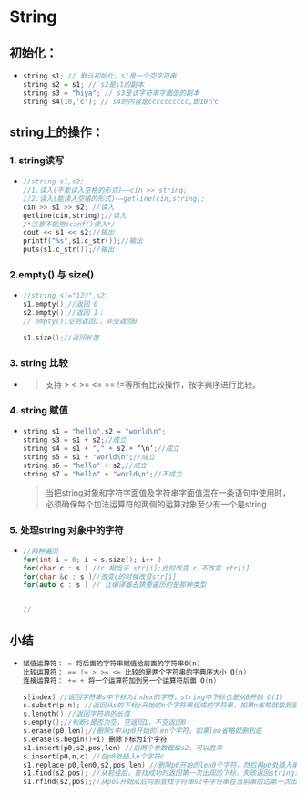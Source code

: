 # String

## 初始化：

- ```c++
  string s1; // 默认初始化，s1是一个空字符串
  string s2 = s1; // s2是s1的副本
  string s3 = "hiya"; // s3是该字符串字面值的副本
  string s4(10,'c'); // s4的内容是cccccccccc,即10个c
  ```

## string上的操作：

### 1. string读写

- ```c++
  //string s1,s2;
  //1.读入(不能读入空格的形式)——cin >> string;
  //2.读入(能读入空格的形式)——getline(cin,string);
  cin >> s1 >> s2; //读入
  getline(cin,string);//读入
  /*注意不能用scanf()读入*/
  cout << s1 << s2;//输出
  printf("%s",s1.c_str());//输出
  puts(s1.c_str());//输出
  
  ```

### 2.empty() 与 size()

- ```c++
  //string s1="123",s2;
  s1.empty();//返回 0
  s2.empty();//返回 1；
  // empty();空则返回1，非空返回0
  
  s1.size();//返回长度
  ```

### 3. string 比较

- > 支持 > < >= <= == !=等所有比较操作，按字典序进行比较。

### 4. string 赋值

- ```c++
  string s1 = "hello",s2 = "world\n";
  string s3 = s1 + s2;//成立
  string s4 = s1 + "," + s2 + ‘\n’;//成立
  string s5 = s1 + "world\n";//成立
  string s6 = "hello" + s2;//成立
  string s7 = "hello" + "world\n";//不成立
  
  ```

  > 当把string对象和字符字面值及字符串字面值混在一条语句中使用时，必须确保每个加法运算符的两侧的运算对象至少有一个是string

### 5. 处理string 对象中的字符

- ```c++
  //两种遍历
  for(int i = 0; i < s.size(); i++ )
  for(char c : s ) //c 相当于 str[i];此时改变 c 不改变 str[i]
  for(char &c : s )//改变c的时候改变str[i]
  for(auto c : s ) // 让编译器去猜要遍历的是那种类型
  
  
  //
  ```


## 小结

- ```c++
  赋值运算符： = 将后面的字符串赋值给前面的字符串O(n)
  比较运算符： == != > >= <= 比较的是两个字符串的字典序大小 O(n)
  连接运算符： += + 将一个运算符加到另一个运算符后面 O(n)
  
  s[index] //返回字符串s中下标为index的字符，string中下标也是从0开始 O(1)
  s.substr(p,n); //返回从s的下标p开始的n个字符串组成的字符串，如果n省略就取到底O(n)
  s.length();//返回字符串的长度
  s.empty();//判断s是否为空，空返回1，不空返回0
  s.erase(p0,len);//删除s中从p0开始的len个字符，如果len省略就删到底
  s.erase(s.begin()+i) 删除下标为i个字符
  s1.insert(p0,s2,pos,len) //后两个参数截取s2，可以胜率
  s.insert(p0,n,c) //在p0处插入n个字符c
  s1.replace(p0,len0,s2,pos,len) //删除p0开始的len0个字符，然后再p0处插入串s2中从pos开始的len个字符，后两个参数可以深绿
  s1.find(s2,pos); //从前往后，查找成功时返回第一次出现的下标，失败返回string::npos的值(-1)
  s1.rfind(s2,pos);//从pos开始从后向前查找字符串s2中字符串在当前串后边第一次出现的下标
  ```

  